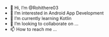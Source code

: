 - 👋 Hi, I’m @Rohithere03
- 👀 I’m interested in Android App Development
- 🌱 I’m currently learning Kotlin 
- 💞️ I’m looking to collaborate on ...
- 📫 How to reach me ...

<!---
Rohithere03/Rohithere03 is a ✨ special ✨ repository because its `README.md` (this file) appears on your GitHub profile.
You can click the Preview link to take a look at your changes.
--->
